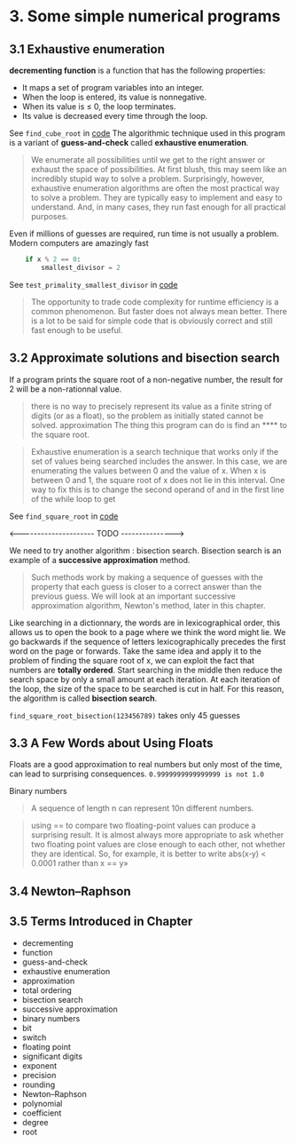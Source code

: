 # 3. Some simple numerical programs

## 3.1 Exhaustive enumeration

**decrementing function** is a function that has the following properties:
- It maps a set of program variables into an integer. 
- When the loop is entered, its value is nonnegative.
- When its value is ≤ 0, the loop terminates.
- Its value is decreased every time through the loop.

See `find_cube_root` in [code](code/chap_3_code.py)
The algorithmic technique used in this program is a variant of **guess-and-check** called **exhaustive enumeration**.
> We enumerate all possibilities until we get to the right answer or exhaust the space of possibilities. At first blush, this may seem like an incredibly stupid way to solve a problem. Surprisingly, however, exhaustive enumeration algorithms are often the most practical way to solve a problem. They are typically easy to implement and easy to understand. And, in many cases, they run fast enough for all practical purposes.

Even if millions of guesses are required, run time is not usually a problem. Modern computers are amazingly fast
```python
    if x % 2 == 0:
        smallest_divisor = 2
```
See `test_primality_smallest_divisor` in [code](code/chap_3_code.py)

> The opportunity to trade code complexity for runtime efficiency is a common phenomenon. But faster does not always mean better. There is a lot to be said for simple code that is obviously correct and still fast enough to be useful.

## 3.2 Approximate solutions and bisection search

If a program prints the square root of a non-negative number, the result for 2 will be a non-rationnal value.
> there is no way to precisely represent its value as a finite string of digits (or as a float), so the problem as initially stated cannot be solved.
approximation
The thing this program can do is find an **** to the square root.

> Exhaustive enumeration is a search technique that works only if the set of values being searched includes the answer. In this case, we are enumerating the values between 0 and the value of x. When x is between 0 and 1, the square root of x does not lie in this interval. One way to fix this is to change the second operand of and in the first line of the while loop to get

See `find_square_root` in [code](code/chap_3_code.py)

<--------------------- TODO --------------->

We need to try another algorithm : bisection search.
Bisection search is an example of a **successive approximation** method.

> Such methods work by making a sequence of guesses with the property that each guess is closer to a correct answer than the previous guess. We will look at an important successive approximation algorithm, Newton's method, later in this chapter.

Like searching in a dictionnary, the words are in lexicographical order, this allows us to open the book to a page where we think the word might lie. We go backwards if the sequence of letters lexicographically precedes the first word on the page or forwards.
Take the same idea and apply it to the problem of finding the square root of x, we can exploit the fact that numbers are **totally ordered**.
Start searching in the middle then reduce the search space by only a small amount at each iteration.
At each iteration of the loop, the size of the space to be searched is cut in half. For this reason, the algorithm is called **bisection search**.

`find_square_root_bisection(123456789)` takes only 45 guesses


## 3.3 A Few Words about Using Floats

Floats are a good approximation to real numbers but only most of the time, can lead to surprising consequences.
`0.9999999999999999 is not 1.0`

Binary numbers
> A sequence of length n can represent 10n different numbers.


> using == to compare two floating-point values can produce a surprising result.
> It is almost always more appropriate to ask whether two floating point values are close enough to each other, not whether they are identical.
> So, for example, it is better to write abs(x‑y) < 0.0001 rather than x == y»

## 3.4 Newton–Raphson

## 3.5 Terms Introduced in Chapter

- decrementing
- function
- guess-and-check
- exhaustive enumeration
- approximation
- total ordering
- bisection search 
- successive approximation
- binary numbers
- bit
- switch
- floating point
- significant digits
- exponent
- precision
- rounding
- Newton–Raphson
- polynomial
- coefficient
- degree
- root
